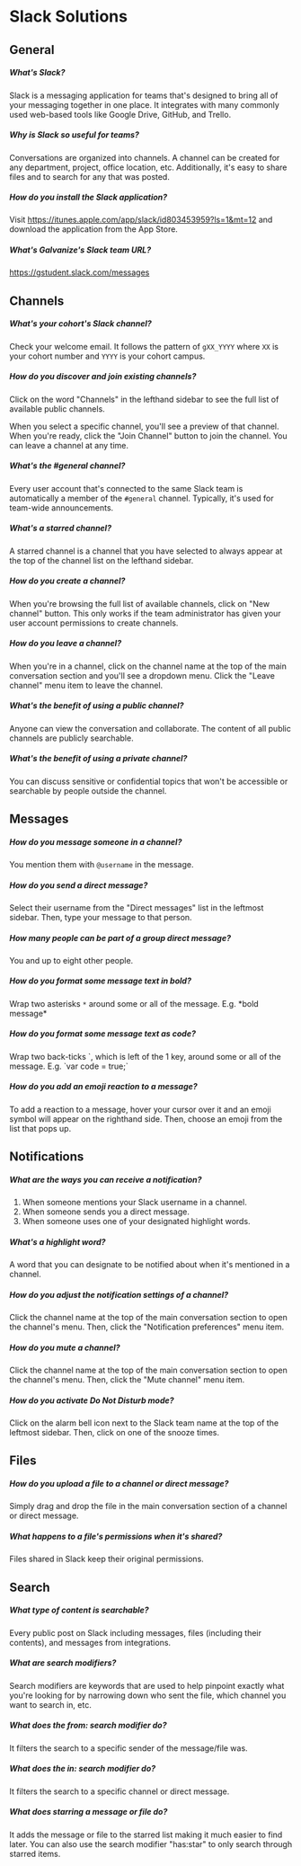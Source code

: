 # Slack Solutions

## General

##### What's Slack?

Slack is a messaging application for teams that's designed to bring all of your messaging together in one place. It integrates with many commonly used web-based tools like Google Drive, GitHub, and Trello.

##### Why is Slack so useful for teams?

Conversations are organized into channels. A channel can be created for any department, project, office location, etc. Additionally, it's easy to share files and to search for any that was posted.

##### How do you install the Slack application?

Visit https://itunes.apple.com/app/slack/id803453959?ls=1&mt=12 and download the application from the App Store.

##### What's Galvanize's Slack team URL?

https://gstudent.slack.com/messages

## Channels

##### What's your cohort's Slack channel?

Check your welcome email. It follows the pattern of `gXX_YYYY` where `XX` is your cohort number and `YYYY` is your cohort campus.

##### How do you discover and join existing channels?

Click on the word "Channels" in the lefthand sidebar to see the full list of available public channels.

When you select a specific channel, you'll see a preview of that channel. When you're ready, click the "Join Channel" button to join the channel. You can leave a channel at any time.

##### What's the #general channel?

Every user account that's connected to the same Slack team is automatically a member of the `#general` channel. Typically, it's used for team-wide announcements.

##### What's a starred channel?

A starred channel is a channel that you have selected to always appear at the top of the channel list on the lefthand sidebar.

##### How do you create a channel?

When you're browsing the full list of available channels, click on "New channel" button. This only works if the team administrator has given your user account permissions to create channels.

##### How do you leave a channel?

When you're in a channel, click on the channel name at the top of the main conversation section and you'll see a dropdown menu. Click the "Leave channel" menu item to leave the channel.

##### What's the benefit of using a public channel?

Anyone can view the conversation and collaborate. The content of all public channels are publicly searchable.

##### What's the benefit of using a private channel?

You can discuss sensitive or confidential topics that won't be accessible or searchable by people outside the channel.

## Messages

##### How do you message someone in a channel?

You mention them with `@username` in the message.

##### How do you send a direct message?

Select their username from the "Direct messages" list in the leftmost sidebar. Then, type your message to that person.

##### How many people can be part of a group direct message?

You and up to eight other people.

##### How do you format some message text in bold?

Wrap two asterisks `*` around some or all of the message. E.g. \*bold message\*

##### How do you format some message text as code?

Wrap two back-ticks \`, which is left of the 1 key, around some or all of the message. E.g. \`var code = true;\`

##### How do you add an emoji reaction to a message?

To add a reaction to a message, hover your cursor over it and an emoji symbol will appear on the righthand side. Then, choose an emoji from the list that pops up.

## Notifications

##### What are the ways you can receive a notification?

1. When someone mentions your Slack username in a channel.
1. When someone sends you a direct message.
1. When someone uses one of your designated highlight words.

##### What's a highlight word?

A word that you can designate to be notified about when it's mentioned in a channel.

##### How do you adjust the notification settings of a channel?

Click the channel name at the top of the main conversation section to open the channel's menu. Then, click the "Notification preferences" menu item.

##### How do you mute a channel?

Click the channel name at the top of the main conversation section to open the channel's menu. Then, click the "Mute channel" menu item.

##### How do you activate Do Not Disturb mode?

Click on the alarm bell icon next to the Slack team name at the top of the leftmost sidebar. Then, click on one of the snooze times.

## Files

##### How do you upload a file to a channel or direct message?

Simply drag and drop the file in the main conversation section of a channel or direct message.

##### What happens to a file's permissions when it's shared?

Files shared in Slack keep their original permissions.

## Search

##### What type of content is searchable?

Every public post on Slack including messages, files (including their contents), and messages from integrations.

##### What are search modifiers?

Search modifiers are keywords that are used to help pinpoint exactly what you're looking for by narrowing down who sent the file, which channel you want to search in, etc.

##### What does the from: search modifier do?

It filters the search to a specific sender of the message/file was.

##### What does the in: search modifier do?

It filters the search to a specific channel or direct message.

##### What does starring a message or file do?

It adds the message or file to the starred list making it much easier to find later. You can also use the search modifier "has:star" to only search through starred items.
